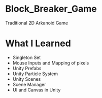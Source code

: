 # Block_Breaker_Game
 Traditional 2D Arkanoid Game

# What I Learned
* Singleton Set
* Mouse Inputs and Mapping of pixels 
* Unity Prefabs
* Unity Particle System
* Unity Scenes
* Scene Manager
* UI and Canvas in Unity

